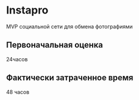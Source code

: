 # Instapro

MVP социальной сети для обмена фотографиями

## Первоначальная оценка

24часов

## Фактически затраченное время

48 часов
